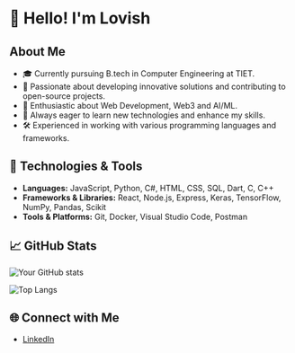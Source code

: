 # 👋 Hello! I'm Lovish

## About Me
- 🎓 Currently pursuing B.tech in Computer Engineering at TIET.
- 💼 Passionate about developing innovative solutions and contributing to open-source projects.
- 🚀 Enthusiastic about Web Development, Web3 and AI/ML.
- 🌱 Always eager to learn new technologies and enhance my skills.
- 🛠️ Experienced in working with various programming languages and frameworks.

## 🔧 Technologies & Tools
- **Languages:** JavaScript, Python, C#, HTML, CSS, SQL, Dart, C, C++
- **Frameworks & Libraries:** React, Node.js, Express, Keras, TensorFlow, NumPy, Pandas, Scikit
- **Tools & Platforms:** Git, Docker, Visual Studio Code, Postman

## 📈 GitHub Stats
![Your GitHub stats](https://github-readme-stats.vercel.app/api?username=NotLovishGarg&show_icons=true&theme=radical)

![Top Langs](https://github-readme-stats.vercel.app/api/top-langs/?username=NotLovishGarg&layout=compact&theme=radical)

## 🌐 Connect with Me
- [LinkedIn](https://www.linkedin.com/in/lgarg1) 
